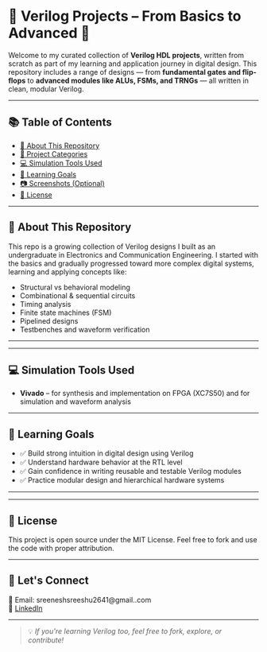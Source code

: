 # 🧠 Verilog Projects – From Basics to Advanced 🚀

Welcome to my curated collection of **Verilog HDL projects**, written from scratch as part of my learning and application journey in digital design. This repository includes a range of designs — from **fundamental gates and flip-flops** to **advanced modules like ALUs, FSMs, and TRNGs** — all written in clean, modular Verilog.

---

## 📚 Table of Contents

- [🎯 About This Repository](#-about-this-repository)
- [📂 Project Categories](#-project-categories)
- [💻 Simulation Tools Used](#-simulation-tools-used)
- [🧠 Learning Goals](#-learning-goals)
- [📷 Screenshots (Optional)](#-screenshots)
- [📝 License](#-license)

---

## 🎯 About This Repository

This repo is a growing collection of Verilog designs I built as an undergraduate in Electronics and Communication Engineering. I started with the basics and gradually progressed toward more complex digital systems, learning and applying concepts like:

- Structural vs behavioral modeling  
- Combinational & sequential circuits  
- Timing analysis  
- Finite state machines (FSM)  
- Pipelined designs  
- Testbenches and waveform verification  

---



---

## 💻 Simulation Tools Used

- **Vivado** – for synthesis and implementation on FPGA (XC7S50)  and for simulation and waveform analysis  


---

## 🧠 Learning Goals

- ✅ Build strong intuition in digital design using Verilog  
- ✅ Understand hardware behavior at the RTL level  
- ✅ Gain confidence in writing reusable and testable Verilog modules  
- ✅ Practice modular design and hierarchical hardware systems

---


---

## 📝 License

This project is open source under the MIT License. Feel free to fork and use the code with proper attribution.

---

## 🙌 Let's Connect

📧 Email: sreeneshsreeshu2641@gmail..com  
🔗 [LinkedIn](https://www.linkedin.com/in/sreenesh-ks/)  


---

> 💡 *If you're learning Verilog too, feel free to fork, explore, or contribute!*

